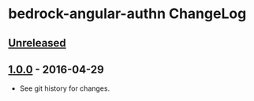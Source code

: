 # bedrock-angular-authn ChangeLog

## [Unreleased]

## [1.0.0] - 2016-04-29

- See git history for changes.

[Unreleased]: https://github.com/digitalbazaar/bedrock-angular-authn/compare/0.0.0...HEAD
[1.0.0]: https://github.com/digitalbazaar/bedrock-angular-authn/compare/0.0.0...1.0.0
